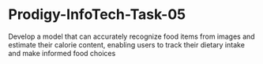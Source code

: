 # Prodigy-InfoTech-Task-05
Develop a model that can accurately recognize food items from images and estimate their calorie content, enabling users to track their dietary intake and make informed food choices

